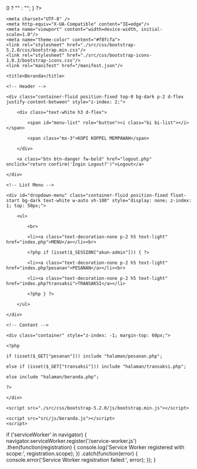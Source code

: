 <?php

session_start();

require_once "function.php";

if (!isset($_SESSION["akun-admin"]) && !isset($_SESSION["akun-user"])) {

    header("Location: login.php");

    exit;

} 



if (isset($_GET["transaksi"])) {

    $menu = ambil_data("SELECT * FROM transaksi");
    
} else if (isset($_GET["pesanan"])) {

    $menu = ambil_data("SELECT p.kode_pesanan, tk.nama_pelanggan, p.kode_menu, p.qty

                        FROM pesanan AS p

                        JOIN transaksi AS tk ON (tk.kode_pesanan = p.kode_pesanan)

                      ");

} else {

    if (!isset($_GET["search"])) {

        $menu = ambil_data("SELECT * FROM menu ORDER BY kode_menu DESC");

    } else {

        $key_search = $_GET["key-search"];

        $menu = ambil_data("SELECT * FROM menu WHERE nama LIKE '%$key_search%' OR

                                                    harga LIKE '%$key_search%' OR

                                                    kategori LIKE '%$key_search%' OR

                                                    `status` LIKE '%$key_search%'

                                                    ORDER BY kode_menu DESC

        ");

    }

}



if (isset($_POST["pesan"])) {

    $pesanan = tambah_data_pesanan();

    echo $pesanan > 0

    ? "<script>

        alert('Pesanan Berhasil Dikirim!');

    </script>"

    : "<script>

        alert('Pesanan Gagal Dikirim!');

    </script>";

}

?>



<!DOCTYPE html>

<html lang="en">



<head>

    <meta charset="UTF-8" />
    <meta http-equiv="X-UA-Compatible" content="IE=edge"/>
    <meta name="viewport" content="width=device-width, initial-scale=1.0"/>
    <meta name="theme-color" content="#f8fcfa">
    <link rel="stylesheet" href="./src/css/bootstrap-5.2.0/css/bootstrap.min.css"/>
    <link rel="stylesheet" href="./src/css/bootstrap-icons-1.8.3/bootstrap-icons.css"/>
    <link rel="manifest" href="/manifest.json"/>

    <title>Beranda</title>

</head>



<body class="bg-light">

    <!-- Header -->

    <div class="container-fluid position-fixed top-0 bg-dark p-2 d-flex justify-content-between" style="z-index: 2;">

        <div class="text-white h3 d-flex">

            <span id="menu-list" role="button"><i class="bi bi-list"></i></span>

            <span class="mx-3">KOPI KOPPEL MEMPAWAH</span>

        </div>

        <a class="btn btn-danger fw-bold" href="logout.php" onclick="return confirm('Ingin Logout?')">Logout</a>

    </div>

    <!-- List Menu -->

    <div id="dropdown-menu" class="container-fluid position-fixed float-start bg-dark text-white w-auto vh-100" style="display: none; z-index: 1; top: 50px;">

        <ul>

            <br>

            <li><a class="text-decoration-none p-2 h5 text-light" href="index.php">MENU</a></li><br>

            <?php if (isset($_SESSION["akun-admin"])) { ?>

            <li><a class="text-decoration-none p-2 h5 text-light" href="index.php?pesanan">PESANAN</a></li><br>

            <li><a class="text-decoration-none p-2 h5 text-light" href="index.php?transaksi">TRANSAKSI</a></li>

            <?php } ?>

        </ul>

    </div>

    <!-- Content -->

    <div class="container" style="z-index: -1; margin-top: 60px;">

    <?php

    if (isset($_GET["pesanan"])) include "halaman/pesanan.php";

    else if (isset($_GET["transaksi"])) include "halaman/transaksi.php";

    else include "halaman/beranda.php";

    ?>

    </div>

    <script src="./src/css/bootstrap-5.2.0/js/bootstrap.min.js"></script>

    <script src="src/js/beranda.js"></script>
    <script>
  if ('serviceWorker' in navigator) {
    navigator.serviceWorker.register('/service-worker.js')
      .then(function(registration) {
        console.log('Service Worker registered with scope:', registration.scope);
      })
      .catch(function(error) {
        console.error('Service Worker registration failed:', error);
      });
  }
</script>



</body>



</html>
